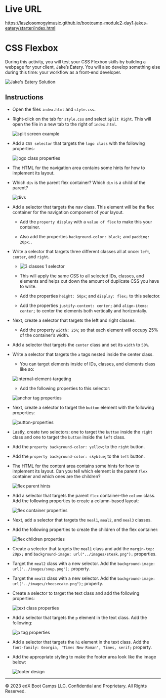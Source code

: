 # Live URL
https://laszlosomogyimusic.github.io/bootcamp-module2-day1-jakes-eatery/starter/index.html

# CSS Flexbox 

During this activity, you will test your CSS Flexbox skills by building a webpage for your client, Jake’s Eatery. You will also develop something else during this time: your workflow as a front-end developer.

  ![Jake's Eatery Solution](images/jake's-eatery-solution.png)

## Instructions

* Open the files `index.html` and `style.css`.

* Right-click on the tab for `style.css` and select `Split Right`. This will open the file in a new tab to the right of `index.html`.

  ![split screen example](images/split-screen-example.png)

* Add a `CSS selector` that targets the `logo class` with the following properties:

  ![logo class properties](images/logo-class-properties.png)


* The HTML for the navigation area contains some hints for how to implement its layout.

* Which `div` is the parent flex container? Which `div` is a child of the parent?

  ![divs](images/divs.png)

* Add a selector that targets the nav class. This element will be the flex container for the navigation component of your layout.

  * Add the `property display` with a `value of flex` to make this your container.

  * Also add the properties `background-color: black;` and `padding: 20px;`.

* Write a selector that targets three different classes all at once: `left`, `center`, and `right`.

  * ![3 classes 1 selector](images/3-classes-1-selector.png)

  * This will apply the same CSS to all selected IDs, classes, and elements and helps cut down the amount of duplicate CSS you have to write.
  
  * Add the properties `height: 50px`; and `display: flex;` to this selector.
  
  * Add the properties `justify-content: center;` and `align-items: center;` to center the elements both vertically and horizontally.

* Next, create a selector that targets the left and right classes.

  * Add the property `width: 25%`; so that each element will occupy 25% of the container’s width.

* Add a selector that targets the `center` class and set its `width` to `50%`.

* Write a selector that targets the `a` tags nested inside the center class.

  * You can target elements inside of IDs, classes, and elements class like so:

  ![internal-element-targeting](images/internal-element-targeting.png)

  *  Add the following properties to this selector:
  
  ![anchor tag properties](images/anchor-tag-properties.png)
 
* Next, create a selector to target the `button` element with the following properties:

  ![button-properties](images/button-properties.png)

* Lastly, create two selectors: one to target the `button` inside the `right` class and one to target the `button` inside the `left` class.

* Add the `property background-color: yellow`; to the `right` button.

* Add the `property background-color: skyblue`; to the `left` button.

* The HTML for the content area contains some hints for how to implement its layout. Can you tell which element is the parent `flex` container and which ones are the children?

  ![flex parent hints](images/flex-parent-hints.png)

* Add a selector that targets the parent `flex` container–the `column` class. Add the following properties to create a column-based layout:

  ![flex container properties](images/flex-container-properties.png)

* Next, add a selector that targets the `meal1`, `meal2`, and `meal3` classes.

* Add the following properties to create the children of the flex container:

  ![flex children properties](images/flex-children-properties.png)
 
* Create a selector that targets the `meal1` class and add the `margin-top: 20px;` and `background-image: url("../images/steak.png");` properties.

* Target the `meal2` class with a new selector. Add the `background-image: url("../images/soup.png");` property.

* Target the `meal3` class with a new selector. Add the `background-image: url("../images/cheesecake.png");` property.

* Create a selector to target the text class and add the following properties:

  ![text class properties](images/text-class-properties.png)

* Add a selector that targets the `p` element in the text class. Add the following:

  ![p tag properties](images/p-tag-properties.png)

* Add a selector that targets the `h1` element in the text class. Add the `font-family: Georgia, 'Times New Roman', Times, serif;` property.

* Add the appropriate styling to make the footer area look like the image below:

  ![footer design](images/footer-design.png)

---

© 2023 edX Boot Camps LLC. Confidential and Proprietary. All Rights Reserved.
